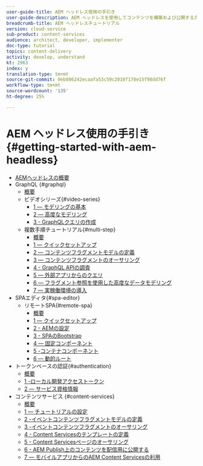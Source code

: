 ```yaml
---
user-guide-title: AEM ヘッドレス使用の手引き
user-guide-description: AEM ヘッドレスを使用してコンテンツを構築および公開する方法を示す、エンドツーエンドのチュートリアルです。
breadcrumb-title: AEM ヘッドレスチュートリアル
version: cloud-service
sub-product: content-services
audience: architect, developer, implementer
doc-type: tutorial
topics: content-delivery
activity: develop, understand
kt: 2963
index: y
translation-type: tm+mt
source-git-commit: 0eb086242ecaafa53c59c2018f178e15f98dd76f
workflow-type: tm+mt
source-wordcount: '135'
ht-degree: 25%

---
```



# AEM ヘッドレス使用の手引き{#getting-started-with-aem-headless}

+ [AEMヘッドレスの概要](./overview.md)
+ GraphQL {#graphql}
   + [概要](./graphql/overview.md)
   + ビデオシリーズ{#video-series}
      + [1 — モデリングの基本](./graphql/video-series/modeling-basics.md)
      + [2 — 高度なモデリング](./graphql/video-series/advanced-modeling.md)
      + [3 - GraphQLクエリの作成](./graphql/video-series/creating-graphql-queries.md)
   + 複数手順チュートリアル{#multi-step}
      + [概要](./graphql/multi-step/overview.md)
      + [1 — クイックセットアップ](./graphql/multi-step/setup.md)
      + [2 — コンテンツフラグメントモデルの定義](./graphql/multi-step/content-fragment-models.md)
      + [3 — コンテンツフラグメントのオーサリング](./graphql/multi-step/author-content-fragments.md)
      + [4 - GraphQL APIの調査](./graphql/multi-step/explore-graphql-api.md)
      + [5 — 外部アプリからのクエリ](./graphql/multi-step/graphql-and-external-app.md)
      + [6 — フラグメント参照を使用した高度なデータモデリング](./graphql/multi-step/fragment-references.md)
      + [7 — 実稼働環境の導入](./graphql/multi-step/production-deployment.md)
+ SPAエディタ{#spa-editor}
   + リモートSPA{#remote-spa}
      + [概要](./spa-editor/remote-spa/overview.md)
      + [1 — クイックセットアップ](./spa-editor/remote-spa/quick-setup.md)
      + [2 - AEMの設定](./spa-editor/remote-spa/aem-configure.md)
      + [3 - SPAのBootstrap](./spa-editor/remote-spa/spa-bootstrap.md)
      + [4 — 固定コンポーネント](./spa-editor/remote-spa/spa-fixed-component.md)
      + [5 -コンテナコンポーネント](./spa-editor/remote-spa/spa-container-component.md)
      + [6 — 動的ルート](./spa-editor/remote-spa/spa-dynamic-routes.md)
+ トークンベースの認証{#authentication}
   + [概要](./authentication/overview.md)
   + [1 -ローカル開発アクセストークン](./authentication/local-development-access-token.md)
   + [2 — サービス資格情報](./authentication/service-credentials.md)
+ コンテンツサービス {#content-services}
   + [概要](./content-services/overview.md)
   + [1 — チュートリアルの設定](./content-services/chapter-1.md)
   + [2 -イベントコンテンツフラグメントモデルの定義](./content-services/chapter-2.md)
   + [3 -イベントコンテンツフラグメントのオーサリング](./content-services/chapter-3.md)
   + [4 - Content Servicesのテンプレートの定義](./content-services/chapter-4.md)
   + [5 - Content Servicesページのオーサリング](./content-services/chapter-5.md)
   + [6 - AEM Publish上のコンテンツを配信用に公開する](./content-services/chapter-6.md)
   + [7 — モバイルアプリからのAEM Content Servicesの利用](./content-services/chapter-7.md)
